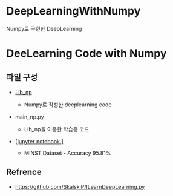 # DeepLearningWithNumpy
Numpy로 구현한 DeepLearning

# DeeLearning Code with Numpy

## 파일 구성
- [Lib_np](./Lib_np) 
  - Numpy로 작성한 deeplearning code
- main_np.py 
  - Lib_np을 이용한 학습용 코드
  
- [[jupyter notebook ]](https://github.com/kimjiil/DeepLearningWithNumpy/blob/main/notebooks/DeeplearningWithNumpy_Training_Test.ipynb)
  - MINST Dataset - Accuracy 95.81%

## Refrence
- https://github.com/SkalskiP/ILearnDeepLearning.py


